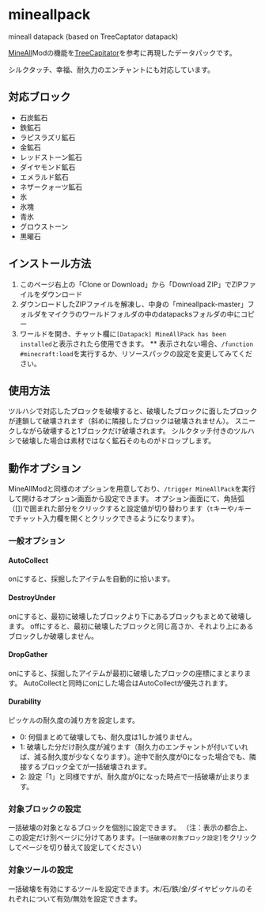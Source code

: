 # mineallpack
mineall datapack (based on TreeCaptator datapack)

[MineAll](http://forum.minecraftuser.jp/viewtopic.php?f=13&t=6874)Modの機能を[TreeCapitator](https://www.planetminecraft.com/project/treecapitator-datapack-1-13/)を参考に再現したデータパックです。

シルクタッチ、幸福、耐久力のエンチャントにも対応しています。

## 対応ブロック
* 石炭鉱石
* 鉄鉱石
* ラピスラズリ鉱石
* 金鉱石
* レッドストーン鉱石
* ダイヤモンド鉱石
* エメラルド鉱石
* ネザークォーツ鉱石
* 氷
* 氷塊
* 青氷
* グロウストーン
* 黒曜石

## インストール方法
1. このページ右上の「Clone or Download」から「Download ZIP」でZIPファイルをダウンロード
2. ダウンロードしたZIPファイルを解凍し、中身の「mineallpack-master」フォルダをマイクラのワールドフォルダの中のdatapacksフォルダの中にコピー
3. ワールドを開き、チャット欄に`[Datapack] MineAllPack has been installed`と表示されたら使用できます。
** 表示されない場合、`/function #minecraft:load`を実行するか、リソースパックの設定を変更してみてください。

## 使用方法
ツルハシで対応したブロックを破壊すると、破壊したブロックに面したブロックが連鎖して破壊されます（斜めに隣接したブロックは破壊されません）。
スニークしながら破壊すると1ブロックだけ破壊されます。
シルクタッチ付きのツルハシで破壊した場合は素材ではなく鉱石そのものがドロップします。

## 動作オプション
MineAllModと同様のオプションを用意しており、`/trigger MineAllPack`を実行して開けるオプション画面から設定できます。
オプション画面にて、角括弧（\[\])で囲まれた部分をクリックすると設定値が切り替わります（`t`キーや`/`キーでチャット入力欄を開くとクリックできるようになります）。

### 一般オプション

#### AutoCollect
onにすると、採掘したアイテムを自動的に拾います。

#### DestroyUnder
onにすると、最初に破壊したブロックより下にあるブロックもまとめて破壊します。
offにすると、最初に破壊したブロックと同じ高さか、それより上にあるブロックしか破壊しません。

#### DropGather
onにすると、採掘したアイテムが最初に破壊したブロックの座標にまとまります。
AutoCollectと同時にonにした場合はAutoCollectが優先されます。

#### Durability
ピッケルの耐久度の減り方を設定します。

* 0: 何個まとめて破壊しても、耐久度は1しか減りません。
* 1: 破壊した分だけ耐久度が減ります（耐久力のエンチャントが付いていれば、減る耐久度が少なくなります）。途中で耐久度が0になった場合でも、隣接するブロック全てが一括破壊されます。
* 2: 設定「1」と同様ですが、耐久度が0になった時点で一括破壊が止まります。

### 対象ブロックの設定
一括破壊の対象となるブロックを個別に設定できます。
（注：表示の都合上、この設定だけ別ページに分けてあります。`[一括破壊の対象ブロック設定]`をクリックしてページを切り替えて設定してください）

### 対象ツールの設定
一括破壊を有効にするツールを設定できます。木/石/鉄/金/ダイヤピッケルのそれぞれについて有効/無効を設定できます。

